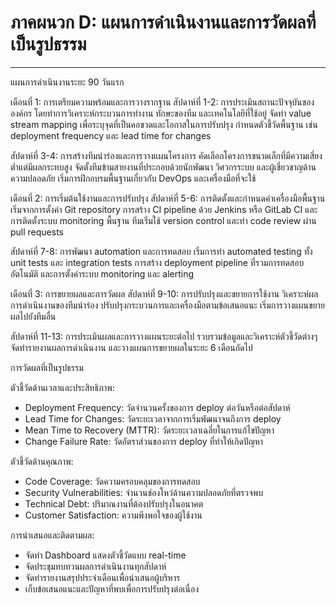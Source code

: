 # ภาคผนวก D: แผนการดำเนินงานและการวัดผลที่เป็นรูปธรรม
-------------------

แผนการดำเนินงานระยะ 90 วันแรก

เดือนที่ 1: การเตรียมความพร้อมและการวางรากฐาน
สัปดาห์ที่ 1-2: การประเมินสถานะปัจจุบันขององค์กร โดยทำการวิเคราะห์กระบวนการทำงาน ทักษะของทีม และเทคโนโลยีที่ใช้อยู่ จัดทำ value stream mapping เพื่อระบุจุดที่เป็นคอขวดและโอกาสในการปรับปรุง กำหนดตัวชี้วัดพื้นฐาน เช่น deployment frequency และ lead time for changes

สัปดาห์ที่ 3-4: การสร้างทีมนำร่องและการวางแผนโครงการ คัดเลือกโครงการขนาดเล็กที่มีความเสี่ยงต่ำแต่มีผลกระทบสูง จัดตั้งทีมข้ามสายงานที่ประกอบด้วยนักพัฒนา วิศวกรระบบ และผู้เชี่ยวชาญด้านความปลอดภัย เริ่มการฝึกอบรมพื้นฐานเกี่ยวกับ DevOps และเครื่องมือที่จะใช้

เดือนที่ 2: การเริ่มต้นใช้งานและการปรับปรุง
สัปดาห์ที่ 5-6: การติดตั้งและกำหนดค่าเครื่องมือพื้นฐาน เริ่มจากการตั้งค่า Git repository การสร้าง CI pipeline ด้วย Jenkins หรือ GitLab CI และการติดตั้งระบบ monitoring พื้นฐาน ทีมเริ่มใช้ version control และทำ code review ผ่าน pull requests

สัปดาห์ที่ 7-8: การพัฒนา automation และการทดสอบ เริ่มการทำ automated testing ทั้ง unit tests และ integration tests การสร้าง deployment pipeline ที่รวมการทดสอบอัตโนมัติ และการตั้งค่าระบบ monitoring และ alerting

เดือนที่ 3: การขยายผลและการวัดผล
สัปดาห์ที่ 9-10: การปรับปรุงและขยายการใช้งาน วิเคราะห์ผลการดำเนินงานของทีมนำร่อง ปรับปรุงกระบวนการและเครื่องมือตามข้อเสนอแนะ เริ่มการวางแผนขยายผลไปยังทีมอื่น

สัปดาห์ที่ 11-13: การประเมินผลและการวางแผนระยะต่อไป รวบรวมข้อมูลและวิเคราะห์ตัวชี้วัดต่างๆ จัดทำรายงานผลการดำเนินงาน และวางแผนการขยายผลในระยะ 6 เดือนถัดไป

การวัดผลที่เป็นรูปธรรม

ตัวชี้วัดด้านเวลาและประสิทธิภาพ:
- Deployment Frequency: วัดจำนวนครั้งของการ deploy ต่อวันหรือต่อสัปดาห์
- Lead Time for Changes: วัดระยะเวลาจากการเริ่มพัฒนาจนถึงการ deploy
- Mean Time to Recovery (MTTR): วัดระยะเวลาเฉลี่ยในการแก้ไขปัญหา
- Change Failure Rate: วัดอัตราส่วนของการ deploy ที่ทำให้เกิดปัญหา

ตัวชี้วัดด้านคุณภาพ:
- Code Coverage: วัดความครอบคลุมของการทดสอบ
- Security Vulnerabilities: จำนวนช่องโหว่ด้านความปลอดภัยที่ตรวจพบ
- Technical Debt: ปริมาณงานที่ต้องปรับปรุงในอนาคต
- Customer Satisfaction: ความพึงพอใจของผู้ใช้งาน

การนำเสนอและติดตามผล:
- จัดทำ Dashboard แสดงตัวชี้วัดแบบ real-time
- จัดประชุมทบทวนผลการดำเนินงานทุกสัปดาห์
- จัดทำรายงานสรุปประจำเดือนเพื่อนำเสนอผู้บริหาร
- เก็บข้อเสนอแนะและปัญหาที่พบเพื่อการปรับปรุงต่อเนื่อง
